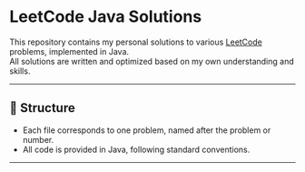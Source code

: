 # LeetCode Java Solutions

This repository contains my personal solutions to various [LeetCode](https://leetcode.com/) problems, implemented in Java.  
All solutions are written and optimized based on my own understanding and skills.

---

## 📂 Structure

- Each file corresponds to one problem, named after the problem or number.
- All code is provided in Java, following standard conventions.

---


